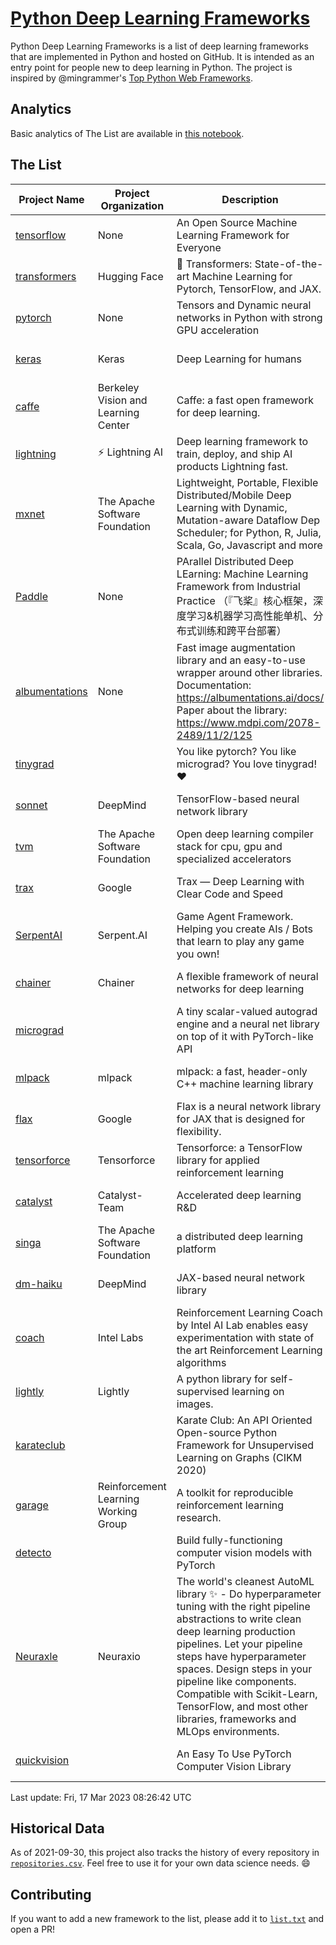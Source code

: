 # [Python Deep Learning Frameworks](https://www.github.com/shimst3r/python-deep-learning-frameworks)

Python Deep Learning Frameworks is a list of deep learning frameworks that are implemented in Python and hosted on GitHub. It is intended as an entry point for people new to deep learning in Python. The project is inspired by @mingrammer's [Top Python Web Frameworks](https://github.com/mingrammer/python-web-framework-stars).

## Analytics

Basic analytics of The List are available in [this notebook](./notebooks/development_over_time.ipynb).

## The List

| Project Name | Project Organization | Description | Stars | Forks | Open Issues | Last Commit |
| ------------ | -------------------- | ----------- | ----: | ----: | ----------: | ----------- |
| [tensorflow](https://tensorflow.org) | None | An Open Source Machine Learning Framework for Everyone | 172144 | 87957 | 2313 | 0 day(s) ago |
| [transformers](https://huggingface.co/transformers) | Hugging Face | 🤗 Transformers: State-of-the-art Machine Learning for Pytorch, TensorFlow, and JAX. | 85474 | 18624 | 588 | 0 day(s) ago |
| [pytorch](https://pytorch.org) | None | Tensors and Dynamic neural networks in Python with strong GPU acceleration | 63867 | 17712 | 11318 | 0 day(s) ago |
| [keras](http://keras.io/) | Keras | Deep Learning for humans | 57603 | 19310 | 380 | 0 day(s) ago |
| [caffe](http://caffe.berkeleyvision.org/) | Berkeley Vision and Learning Center | Caffe: a fast open framework for deep learning. | 33174 | 18974 | 1180 | 0 day(s) ago |
| [lightning](https://lightning.ai) | ⚡️ Lightning AI  | Deep learning framework to train, deploy, and ship AI products Lightning fast. | 21958 | 2781 | 675 | 0 day(s) ago |
| [mxnet](https://mxnet.apache.org) | The Apache Software Foundation | Lightweight, Portable, Flexible Distributed/Mobile Deep Learning with Dynamic, Mutation-aware Dataflow Dep Scheduler; for Python, R, Julia, Scala, Go, Javascript and more | 20312 | 6872 | 1995 | 0 day(s) ago |
| [Paddle](http://www.paddlepaddle.org/) | None | PArallel Distributed Deep LEarning: Machine Learning Framework from Industrial Practice （『飞桨』核心框架，深度学习&机器学习高性能单机、分布式训练和跨平台部署） | 19816 | 5040 | 1997 | 0 day(s) ago |
| [albumentations](https://albumentations.ai) | None | Fast image augmentation library and an easy-to-use wrapper around other libraries. Documentation:  https://albumentations.ai/docs/ Paper about the library: https://www.mdpi.com/2078-2489/11/2/125 | 11720 | 1485 | 355 | 0 day(s) ago |
| [tinygrad](https://github.com/geohot/tinygrad) |  | You like pytorch? You like micrograd? You love tinygrad! ❤️  | 10922 | 1000 | 40 | 0 day(s) ago |
| [sonnet](https://sonnet.dev/) | DeepMind | TensorFlow-based neural network library | 9529 | 1350 | 33 | 1 day(s) ago |
| [tvm](https://tvm.apache.org/) | The Apache Software Foundation | Open deep learning compiler stack for cpu, gpu and specialized accelerators | 9171 | 2953 | 600 | 0 day(s) ago |
| [trax](https://github.com/google/trax) | Google | Trax — Deep Learning with Clear Code and Speed | 7405 | 769 | 106 | 0 day(s) ago |
| [SerpentAI](http://serpent.ai) | Serpent.AI | Game Agent Framework. Helping you create AIs / Bots that learn to play any game you own! | 6443 | 764 | 2 | 1 day(s) ago |
| [chainer](https://chainer.org) | Chainer | A flexible framework of neural networks for deep learning | 5777 | 1393 | 12 | 2 day(s) ago |
| [micrograd](https://github.com/karpathy/micrograd) |  | A tiny scalar-valued autograd engine and a neural net library on top of it with PyTorch-like API | 4323 | 481 | 18 | 0 day(s) ago |
| [mlpack](https://www.mlpack.org/) | mlpack | mlpack: a fast, header-only C++ machine learning library | 4312 | 1490 | 48 | 0 day(s) ago |
| [flax](https://flax.readthedocs.io) | Google | Flax is a neural network library for JAX that is designed for flexibility. | 4120 | 486 | 126 | 0 day(s) ago |
| [tensorforce](https://github.com/tensorforce/tensorforce) | Tensorforce | Tensorforce: a TensorFlow library for applied reinforcement learning | 3227 | 537 | 33 | 1 day(s) ago |
| [catalyst](https://catalyst-team.com) | Catalyst-Team | Accelerated deep learning R&D | 3095 | 387 | 5 | 1 day(s) ago |
| [singa](https://github.com/apache/singa) | The Apache Software Foundation | a distributed deep learning platform | 2773 | 905 | 49 | 0 day(s) ago |
| [dm-haiku](https://dm-haiku.readthedocs.io) | DeepMind | JAX-based neural network library | 2403 | 201 | 91 | 0 day(s) ago |
| [coach](https://intellabs.github.io/coach/) | Intel Labs | Reinforcement Learning Coach by Intel AI Lab enables easy experimentation with state of the art Reinforcement Learning algorithms | 2233 | 449 | 90 | 1 day(s) ago |
| [lightly](https://docs.lightly.ai/self-supervised-learning/) | Lightly | A python library for self-supervised learning on images. | 2189 | 185 | 46 | 0 day(s) ago |
| [karateclub](https://karateclub.readthedocs.io) |  | Karate Club: An API Oriented Open-source Python Framework for Unsupervised Learning on Graphs (CIKM 2020) | 1845 | 228 | 2 | 1 day(s) ago |
| [garage](https://github.com/rlworkgroup/garage) | Reinforcement Learning Working Group | A toolkit for reproducible reinforcement learning research. | 1644 | 280 | 229 | 1 day(s) ago |
| [detecto](https://detecto.readthedocs.io/) |  | Build fully-functioning computer vision models with PyTorch | 584 | 104 | 44 | 6 day(s) ago |
| [Neuraxle](https://www.neuraxle.org/) | Neuraxio | The world's cleanest AutoML library ✨ - Do hyperparameter tuning with the right pipeline abstractions to write clean deep learning production pipelines. Let your pipeline steps have hyperparameter spaces. Design steps in your pipeline like components. Compatible with Scikit-Learn, TensorFlow, and most other libraries, frameworks and MLOps environments. | 560 | 58 | 47 | 14 day(s) ago |
| [quickvision](https://github.com/oke-aditya/quickvision) |  | An Easy To Use PyTorch Computer Vision Library | 49 | 5 | 19 | 16 day(s) ago |

Last update: Fri, 17 Mar 2023 08:26:42 UTC

## Historical Data

As of 2021-09-30, this project also tracks the history of every repository in [`repositories.csv`](./repositories.csv). Feel free to use it for your own data science needs. :smile:

## Contributing

If you want to add a new framework to the list, please add it to [`list.txt`](./python-deep-learning-frameworks/list.txt) and open a PR!